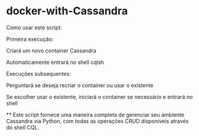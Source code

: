 # docker-with-Cassandra

Como usar este script:

Primeira execução:

Criará um novo container Cassandra

Automaticamente entrará no shell cqlsh

Execuções subsequentes:

Perguntará se deseja recriar o container ou usar o existente

Se escolher usar o existente, iniciará o container se necessário e entrará no shell


** Este script fornece uma maneira completa de gerenciar seu ambiente Cassandra via Python, com todas as operações CRUD disponíveis através do shell CQL.
